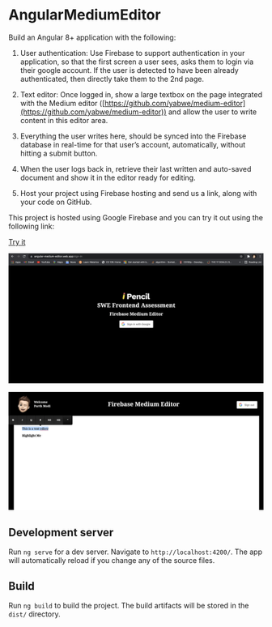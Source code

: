 # AngularMediumEditor

Build an Angular 8+ application with the following:

1.  User authentication: Use Firebase to support authentication in your application, so that the first screen a user sees, asks them to login via their google account. If the user is detected to have been already authenticated, then directly take them to the 2nd page.
    
2.  Text editor: Once logged in, show a large textbox on the page integrated with the Medium editor ([https://github.com/yabwe/medium-editor](https://github.com/yabwe/medium-editor)) and allow the user to write content in this editor area.
    
3.  Everything the user writes here, should be synced into the Firebase database in real-time for that user’s account, automatically, without hitting a submit button.
    
4.  When the user logs back in, retrieve their last written and auto-saved document and show it in the editor ready for editing.
    
5.  Host your project using Firebase hosting and send us a link, along with your code on GitHub.

This project is hosted using Google Firebase and you can try it out using the following link:

[Try it](https://angular-medium-editor.web.app/)

![SignIn](https://github.com/parthmodi152/Firebase-Medium-Editor/blob/master/SignIn.png?raw=true)

![Dashboard Page](https://github.com/parthmodi152/Firebase-Medium-Editor/blob/master/Dashboard.png?raw=true)

## Development server

Run `ng serve` for a dev server. Navigate to `http://localhost:4200/`. The app will automatically reload if you change any of the source files.

## Build

Run `ng build` to build the project. The build artifacts will be stored in the `dist/` directory.
